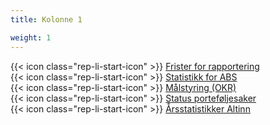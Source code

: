 ```yaml
---
title: Kolonne 1

weight: 1
---
```


{{< icon class="rep-li-start-icon" >}} [Frister for rapportering](https://digdir.sharepoint.com/:x:/r/sites/intranettfiler/_layouts/15/doc2.aspx?sourcedoc=%7B42644643-9BD1-41E0-BFF8-343973390690%7D&file=Styringskalender%202022.xlsx&action=default&mobileredirect=true&wdLOR=cAA4F4654-B397-40EC-A52A-2626B9755D46&cid=10a2641f-415f-495d-8a56-e3e4db93ee52)  
{{< icon class="rep-li-start-icon" >}} [Statistikk for ABS](https://digdir.sharepoint.com/sites/DigdirDGT/Delte%20dokumenter/Forms/AllItems.aspx?csf=1&web=1&e=UqS5VZ&cid=e76ecb9a%2D0ba9%2D4be0%2D9065%2Da1f068027f85&RootFolder=%2Fsites%2FDigdirDGT%2FDelte%20dokumenter%2FStatistikk%20fra%20ABS&FolderCTID=0x0120004EA8294F9ADB674FAAB36A65F01170FF)  
{{< icon class="rep-li-start-icon" >}} [Målstyring (OKR)](https://teams.microsoft.com/_?tenantId=008e560f-08af-4cec-a056-b35447503991#/l/entity/com.microsoft.teamspace.tab.planner/_djb2_msteams_prefix_3164482369?context=%7B%22subEntityId%22:null,%22channelId%22:%2219:f72da06969024a4590a632eb6172aa5d@thread.skype%22%7D&groupId=3909c1de-10a4-4fb8-a295-42adb91be175&tenantId=008e560f-08af-4cec-a056-b35447503991&allowXTenantAccess=false&deeplinkId=81eea84c-80f7-4940-8d2c-171ae4c75de4)  
{{< icon class="rep-li-start-icon" >}} [Status porteføljesaker](https://github.com/orgs/Altinn/projects/2/views/5)  
{{< icon class="rep-li-start-icon" >}} [Årsstatistikker Altinn](https://digdir.sharepoint.com/sites/DigdirDGT/Delte%20dokumenter/Forms/AllItems.aspx?csf=1&web=1&e=1Uu7hf&cid=bf7817a4%2Db4dd%2D42fc%2Dae61%2Dc2c35fd20dda&RootFolder=%2Fsites%2FDigdirDGT%2FDelte%20dokumenter%2F%C3%85rsstatistikk&FolderCTID=0x0120004EA8294F9ADB674FAAB36A65F01170FF)
